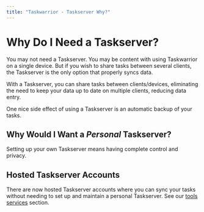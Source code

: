 ```yaml
---
title: "Taskwarrior - Taskserver Why?"
---
```


# Why Do I Need a Taskserver?

You may not need a Taskserver.
You may be content with using Taskwarrior on a single device.
But if you wish to share tasks between several clients, the Taskserver is the only option that properly syncs data.

With a Taskserver, you can share tasks between clients/devices, eliminating the need to keep your data up to date on multiple clients, reducing data entry.

One nice side effect of using a Taskserver is an automatic backup of your tasks.

## Why Would I Want a *Personal* Taskserver?

Setting up your own Taskserver means having complete control and privacy.

## Hosted Taskserver Accounts

There are now hosted Taskserver accounts where you can sync your tasks without needing to set up and maintain a personal Taskserver.
See our [tools services](/tools/#services) section.
